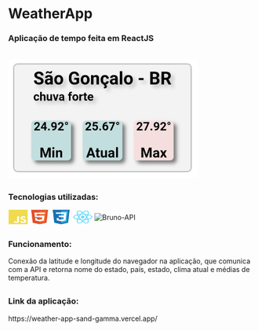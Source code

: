 # WeatherApp

<h3>Aplicação de tempo feita em ReactJS</h3><br>

  <img align="center" alt="Bruno-Js" height="240" width="387" src="https://raw.githubusercontent.com/Brunogoniadis/WeatherApp/main/src/assets/print.jpeg">



##
<h3>Tecnologias utilizadas:</h3>
<div style="display: inline_block">
  <img align="center" alt="Bruno-Js" height="30" width="40" src="https://raw.githubusercontent.com/devicons/devicon/master/icons/javascript/javascript-plain.svg">
  <img align="center" alt="Bruno-HTML" height="30" width="40" src="https://raw.githubusercontent.com/devicons/devicon/master/icons/html5/html5-original.svg">
  <img align="center" alt="Bruno-CSS" height="30" width="40" src="https://raw.githubusercontent.com/devicons/devicon/master/icons/css3/css3-original.svg">
   <img align="center" alt="Bruno-CSS" height="30" width="40" src="https://raw.githubusercontent.com/devicons/devicon/master/icons/react/react-original.svg">
   <img align="center" alt="Bruno-API" height="30" width="30" src="https://cdn-icons-png.flaticon.com/512/2164/2164832.png">
</div>

## <h3>Funcionamento:</h3>
Conexão da latitude e longitude do navegador na aplicação, que comunica com a API e retorna nome do estado, país, estado, clima atual e médias de temperatura.

##
<h3>Link da aplicação:</h3>
https://weather-app-sand-gamma.vercel.app/
